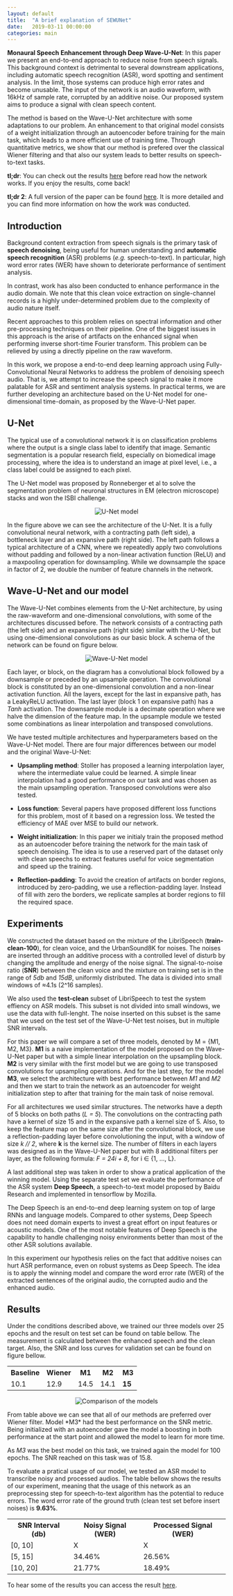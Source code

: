 ```yaml
---
layout: default
title:  "A brief explanation of SEWUNet"
date:   2019-03-11 00:00:00
categories: main
---
```


**Monaural Speech Enhancement through Deep Wave-U-Net**: In this paper we present an end-to-end approach to reduce noise from speech signals. This background context is detrimental to several downstream applications, including automatic speech recognition (ASR), word spotting and sentiment analysis. In the limit, those systems can produce high error rates and become unusable. The input of the network is an audio waveform, with 16kHz of sample rate, corrupted by an additive noise. Our proposed system aims to produce a signal with clean speech content. 

The method is based on the Wave-U-Net architecture with some adaptations to our problem. An enhancement to that original model consists of a weight initialization through an autoencoder before training for the main task, which leads to a more efficient use of training time. Through quantitative metrics, we show that our method is prefered over the classical Wiener filtering and that also our system leads to better results on speech-to-text tasks. 

**tl;dr**: You can check out the results [here]() before read how the network works. If you enjoy the results, come back!

**tl;dr 2**: A full version of the paper can be found [here](). It is more detailed and you can find more information on how the work was conducted.

## Introduction

Background content extraction from speech signals is the primary task of **speech denoising**, being useful for human understanding and **automatic speech recognition** (ASR) problems (*e.g.* speech-to-text). In particular, high word error rates (WER) have shown to deteriorate performance of sentiment analysis.

In contrast, work has also been conducted to enhance performance in the audio domain. We note that this clean voice extraction on single-channel records is a highly under-determined problem due to the complexity of audio nature itself.

Recent approaches to this problem relies on spectral information and other pre-processing techniques on their pipeline. One of the biggest issues in this approach is the arise of artifacts on the enhanced signal when performing inverse short-time Fourier transform. This problem can be relieved by using a directly pipeline on the raw waveform.

In this work, we propose a end-to-end deep learning approach using Fully-Convolutional Neural Networks to address the problem of denoising speech audio. That is, we attempt to increase the speech signal to make it more palatable for ASR and sentiment analysis systems. In practical terms, we are further developing an architecture based on the U-Net model for one-dimensional time-domain, as proposed by the Wave-U-Net paper.

## U-Net

The typical use of a convolutional network it is on classification problems where the output is a single class label to identify that image. Semantic segmentation is a popular research field, especially on biomedical image processing, where the idea is to understand an image at pixel level, i.e., a class label could be assigned to each pixel.

The U-Net model was proposed by Ronneberger et al to solve the segmentation problem of neuronal structures in EM (electron microscope) stacks and won the ISBI challenge.

<p align="center">
<img src="{{ site.baseurl }}/assets/unetarchitecture.png" alt="U-Net model" align="middle">
</p>

In the figure above we can see the architecture of the U-Net. It is a fully convolutional neural network, with a contracting path (left side), a bottleneck layer and an expansive path (right side). The left path follows a typical architecture of a CNN, where we repeatedly apply two convolutions without padding and followed by a non-linear activation function (ReLU) and a maxpooling operation for downsampling. While we downsample the space in factor of 2, we double the number of feature channels in the network.

## Wave-U-Net and our model

The Wave-U-Net combines elements from the U-Net architecture, by using the raw-waveform and one-dimensional convolutions, with some of the architectures discussed before. The network consists of a contracting path (the left side) and an expansive path (right side) similar with the U-Net, but using one-dimensional convolutions as our basic block. A schema of the network can be found on figure below.

<p align="center">
	<img src="{{ site.baseurl }}/assets/WaveUNet.png" alt="Wave-U-Net model">
</p>

Each layer, or block, on the diagram has a convolutional block followed by a downsample or preceded by an upsample operation. The convolutional block is constituted by an one-dimensional convolution and a non-linear activation function. All the layers, except for the last in expansive path, has a LeakyReLU activation. The last layer (block 1 on expansive path) has a *Tanh* activation. The downsample module is a decimate operation where we halve the dimension of the feature map. In the upsample module we tested some combinations as linear interpolation and transposed convolutions.

We have tested multiple architectures and hyperparameters based on the Wave-U-Net model. There are four major differences between our model and the original Wave-U-Net:

* **Upsampling method**: Stoller has proposed a learning interpolation layer, where the intermediate value could be learned. A simple linear interpolation had a good performance on our task and was chosen as the main upsampling operation. Transposed convolutions were also tested.

* **Loss function**: Several papers have proposed different loss functions for this problem, most of it based on a regression loss. We tested the efficiency of MAE over MSE to build our network.

* **Weight initialization**: In this paper we initialy train the proposed method as an autoencoder before training the network for the main task of speech denoising. The idea is to use a reserved part of the dataset only with clean speechs to extract features useful for voice segmentation and speed up the training.

* **Reflection-padding**: To avoid the creation of artifacts on border regions, introduced by zero-padding, we use a reflection-padding layer. Instead of fill with zero the borders, we replicate samples at border regions to fill the required space.
    

## Experiments

We constructed the dataset based on the mixture of the LibriSpeech (**train-clean-100**), for clean voice, and the UrbanSound8K for noises. The noises are inserted through an additive process with a controlled level of disturb by changing the amplitude and energy of the noise signal. The signal-to-noise ratio (**SNR**) between the clean voice and the mixture on training set is in the range of *5db* and *15dB*, uniformly distributed. The data is divided into small windows of ≈4.1s (2^16 samples).

We also used the **test-clean** subset of LibriSpeech to test the system effiency on ASR models. This subset is not divided into small windows, we use the data with full-lenght. The noise inserted on this subset is the same that we used on the test set of the Wave-U-Net test noises, but in multiple SNR intervals.

For this paper we will compare a set of three models, denoted by M = {M1, M2, M3}. **M1** is a naive implementation of the model proposed on the Wave-U-Net paper but with a simple linear interpolation on the upsampling block. **M2** is very similar with the first model but we are going to use transposed convolutions for upsampling operations.  And for the last step, for the model **M3**, we select the architecture with best performance between *M1* and *M2* and then we start to train the network as an autoencoder for weight initialization step to after that training for the main task of noise removal.

For all architectures we used similar structures. The networks have a depth of 5 blocks on both paths (*L = 5*). The convolutions on the contracting path have a kernel of size 15 and in the expansive path a kernel size of 5. Also, to keep the feature map on the same size after the convolutional block, we use a reflection-padding layer before convolutioning the input, with a window of size *k // 2*, where **k** is the kernel size. The number of filters in each layers was designed as in the Wave-U-Net paper but with 8 additional filters per layer, as the following formula: *F = 24i + 8*, for i ∈ {1, ..., L}.

A last additional step was taken in order to show a pratical application of the winning model. Using the separate test set we evaluate the performance of the ASR system **Deep Speech**, a speech-to-text model proposed by Baidu Research and implemented in tensorflow by Mozilla.

The Deep Speech is an end-to-end deep learning system on top of large RNNs and language models. Compared to other systems, Deep Speech does not need domain experts to invest a great effort on input features or acoustic models. One of the most notable features of Deep Speech  is the capability to handle challenging noisy environments better than most of the other ASR solutions available.

In this experiment our hypothesis relies on the fact that additive noises can hurt ASR performance, even on robust systems as Deep Speech. The idea is to apply the winning model and compare the word error rate (WER) of the extracted sentences of the original audio, the corrupted audio and the enhanced audio.

## Results

Under the conditions described above, we trained our three models over 25 epochs and the result on test set can be found on table bellow. The measurement is calculated between the enhanced speech and the clean target. Also, the SNR and loss curves for validation set can be found on figure bellow.


<table>
  <tr>
  	<th>Baseline</th>
    <th>Wiener</th>
    <th>M1</th>
    <th>M2</th>
    <th>M3</th>
  </tr>
  <tr>
    <td>10.1</td>
    <td>12.9</td>
    <td>14.5</td>
    <td>14.1</td>
    <td><b>15</b></td>
  </tr>
</table>

<p align="center">
	<img src="{{ site.baseurl }}/assets/modelcomp.png" alt="Comparison of the models">
</p>
From table above we can see that all of our methods are preferred over Wiener filter. Model *M3* had the best performance on the SNR metric. Being initialized with an autoencoder gave the model a boosting in both performance at the start point and allowed the model to learn for more time.

As *M3* was the best model on this task, we trained again the model for 100 epochs. The SNR reached on this task was of 15.8.

To evaluate a pratical usage of our model, we tested an ASR model to transcribe noisy and processed audios. The table bellow shows the results of our experiment, meaning that the usage of this network as an preprocessing step for speech-to-text algorithm has the potential to reduce errors. The word error rate of the ground truth (clean test set before insert noises) is **9.63%**.


<table>
  <tr>
  	<th>SNR Interval (db)</th>
    <th>Noisy Signal (WER)</th>
    <th>Processed Signal (WER)</th>
  </tr>
  <tr>
    <td>[0, 10]</td>
    <td>X</td>
    <td>X</td>
  </tr>
  <tr>
    <td>[5, 15]</td>
    <td>34.46%</td>
    <td>26.56%</td>
  </tr>
  <tr>
    <td>[10, 20]</td>
    <td>21.77%</td>
    <td>18.49%</td>
  </tr>
</table>


To hear some of the results you can access the result [here]().